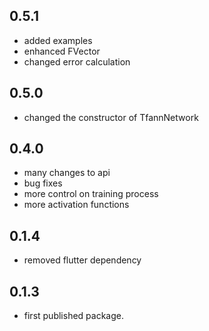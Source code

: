 ## 0.5.1

* added examples
* enhanced FVector
* changed error calculation
## 0.5.0

* changed the constructor of TfannNetwork

## 0.4.0

* many changes to api
* bug fixes
* more control on training process
* more activation functions

## 0.1.4

* removed flutter dependency

## 0.1.3

* first published package.
